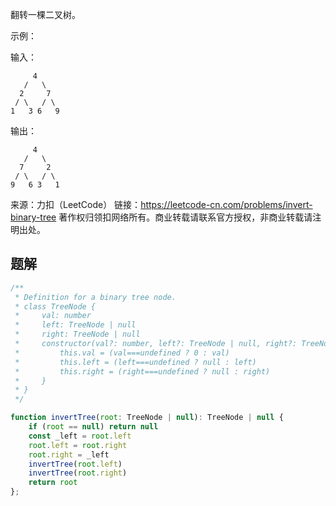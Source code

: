 翻转一棵二叉树。

示例：

输入：
```
     4
   /   \
  2     7
 / \   / \
1   3 6   9
```
输出：
```
     4
   /   \
  7     2
 / \   / \
9   6 3   1
```

来源：力扣（LeetCode）
链接：https://leetcode-cn.com/problems/invert-binary-tree
著作权归领扣网络所有。商业转载请联系官方授权，非商业转载请注明出处。

## 题解
```js
/**
 * Definition for a binary tree node.
 * class TreeNode {
 *     val: number
 *     left: TreeNode | null
 *     right: TreeNode | null
 *     constructor(val?: number, left?: TreeNode | null, right?: TreeNode | null) {
 *         this.val = (val===undefined ? 0 : val)
 *         this.left = (left===undefined ? null : left)
 *         this.right = (right===undefined ? null : right)
 *     }
 * }
 */

function invertTree(root: TreeNode | null): TreeNode | null {
    if (root == null) return null
    const _left = root.left
    root.left = root.right
    root.right = _left
    invertTree(root.left)
    invertTree(root.right)
    return root
};
```